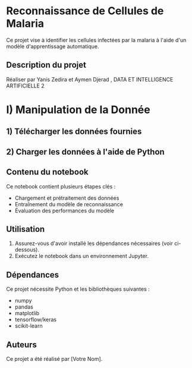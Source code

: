 # Reconnaissance de Cellules de Malaria

Ce projet vise à identifier les cellules infectées par la malaria à l'aide d'un modèle d'apprentissage automatique.

## Description du projet

Réaliser par Yanis Zedira et Aymen Djerad , DATA ET INTELLIGENCE ARTIFICIELLE 2

# I) Manipulation de la Donnée
## 1) Télécharger les données fournies

## 2) Charger les données à l'aide de Python

## Contenu du notebook

Ce notebook contient plusieurs étapes clés :

- Chargement et prétraitement des données
- Entraînement du modèle de reconnaissance
- Évaluation des performances du modèle

## Utilisation

1. Assurez-vous d'avoir installé les dépendances nécessaires (voir ci-dessous).
2. Exécutez le notebook dans un environnement Jupyter.

## Dépendances

Ce projet nécessite Python et les bibliothèques suivantes :

- numpy
- pandas
- matplotlib
- tensorflow/keras
- scikit-learn

## Auteurs

Ce projet a été réalisé par [Votre Nom].

